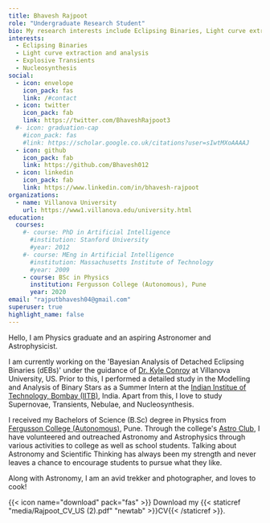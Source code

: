 ```yaml
---
title: Bhavesh Rajpoot
role: "Undergraduate Research Student"
bio: My research interests include Eclipsing Binaries, Light curve extraction and analysis, Explosive Transients and Nucleosynthesis
interests:
  - Eclipsing Binaries
  - Light curve extraction and analysis
  - Explosive Transients
  - Nucleosynthesis 
social:
  - icon: envelope
    icon_pack: fas
    link: /#contact
  - icon: twitter
    icon_pack: fab
    link: https://twitter.com/BhaveshRajpoot3
  #- icon: graduation-cap
    #icon_pack: fas
    #link: https://scholar.google.co.uk/citations?user=sIwtMXoAAAAJ
  - icon: github
    icon_pack: fab
    link: https://github.com/Bhavesh012
  - icon: linkedin
    icon_pack: fab
    link: https://www.linkedin.com/in/bhavesh-rajpoot
organizations:
  - name: Villanova University
    url: https://www1.villanova.edu/university.html
education:
  courses:
    #- course: PhD in Artificial Intelligence
      #institution: Stanford University
      #year: 2012
    #- course: MEng in Artificial Intelligence
      #institution: Massachusetts Institute of Technology
      #year: 2009
    - course: BSc in Physics
      institution: Fergusson College (Autonomous), Pune
      year: 2020
email: "rajputbhavesh04@gmail.com"
superuser: true
highlight_name: false
---
```


Hello,
I am Physics graduate and an aspiring Astronomer and Astrophysicist.

I am currently working on the 'Bayesian Analysis of Detached Eclipsing Binaries (dEBs)' under the guidance of [Dr. Kyle Conroy](http://www.keconroy.com/) at Villanova University, US. Prior to this, I performed a detailed study in the Modelling and Analysis of Binary Stars as a Summer Intern at the [Indian Institue of Technology, Bombay (IITB)](https://www.iitb.ac.in/), India. Apart from this, I love to study Supernovae, Transients, Nebulae, and Nucleosynthesis.

I received my Bachelors of Science (B.Sc) degree in Physics from [Fergusson College (Autonomous)](http://www.fergusson.edu/), Pune. Through the college's [Astro Club](https://www.astroclubfc.com/), I have volunteered and outreached Astronomy and Astrophysics through various activities to college as well as school students. Talking about Astronomy and Scientific Thinking has always been my strength and never leaves a chance to encourage students to pursue what they like.

Along with Astronomy, I am an avid trekker and photographer, and loves to cook!

{{< icon name="download" pack="fas" >}} Download my {{< staticref "media/Rajpoot_CV_US (2).pdf" "newtab" >}}CV{{< /staticref >}}.
